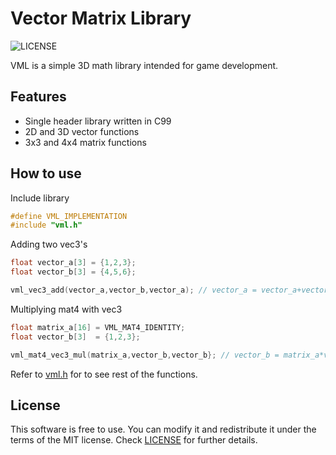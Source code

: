 # Vector Matrix Library
![LICENSE](https://img.shields.io/badge/LICENSE-MIT-green.svg)

VML is a simple 3D math library intended for game development.

## Features
- Single header library written in C99
- 2D and 3D vector functions
- 3x3 and 4x4 matrix functions

## How to use
Include library
```c
#define VML_IMPLEMENTATION
#include "vml.h"
```
Adding two vec3's
```c
float vector_a[3] = {1,2,3};
float vector_b[3] = {4,5,6};

vml_vec3_add(vector_a,vector_b,vector_a); // vector_a = vector_a+vector_b
```
Multiplying mat4 with vec3
```c
float matrix_a[16] = VML_MAT4_IDENTITY;
float vector_b[3]  = {1,2,3};

vml_mat4_vec3_mul(matrix_a,vector_b,vector_b}; // vector_b = matrix_a*vector_b
```
Refer to [vml.h](vml.h) for to see rest of the functions.

## License
This software is free to use. You can modify it and redistribute it under the terms of the 
MIT license. Check [LICENSE](LICENSE) for further details.
